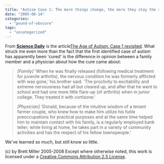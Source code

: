 ```yaml
---
title: "Autism Case 1: The more things change, the more they stay the same"
date: "2005-08-14"
categories: 
  - "pound-of-obscure"
tags: 
  - "uncategorized"
---
```


From **[Science Daily](http://www.sciencedaily.com)** is the article[The Age of Autism: Case 1 revisited](http://www.sciencedaily.com/upi/index.php?feed=Science&article=UPI-1-20050815-09441200-bc-ageofautism.xml). What struck me even more than the fact that the first identified case of autism has apparently been 'cured' is the difference in opinion between a family member and a physician about how the cure came about:

> _\[Family\]_ 'When he was finally released (following medical treatment for juvenile arthritis), the nervous condition he was formerly afflicted with was gone,' his brother said. 'The proclivity to excitability and extreme nervousness had all but cleared up, and after that he went to school and had one more little flare-up (of arthritis) when in junior college. They treated it with cortisone.'  
>   
> _\[Physician\]_ 'Donald, because of the intuitive wisdom of a tenant farmer couple, who knew how to make him utilize his futile preoccupations for practical purposes and at the same time helped him to maintain contact with his family, is a regularly employed bank teller; while living at home, he takes part in a variety of community activities and has the respect of his fellow townspeople.'

We've learned so much, but still know so little.

(c) by Brett Miller 2005-2008 Except where otherwise noted, this work is licensed under a [Creative Commons Attribution 2.5 License](http://creativecommons.org/licenses/by/2.5/).
